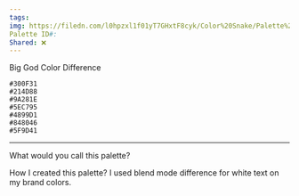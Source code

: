 ```yaml
---
tags:
img: https://filedn.com/l0hpzxl1f01yT7GHxtF8cyk/Color%20Snake/Palette%20Thumbnails/Color%20Snake%20Palette%20001.2%20(1920).png
Palette ID#:
Shared: ❌
---
```

Big God
Color Difference
```palette
#300F31
#214D88
#9A281E
#5EC795
#4899D1
#848046
#5F9D41
```

---


What would you call this palette?

How I created this palette?
I used blend mode difference for white text on my brand colors.


